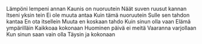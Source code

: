 Lämpöni lempeni annan
Kaunis on nuoruutein
Näät suven ruusut kannan
Itseni yksin tein
Ei ole muuta antaa
Kuin tämä nuoruutein
Sulle sen tahdon kantaa
En ota itsellein
Muuta en koskaan tahdo
Kuin sinun olla vaan
Elämä ympärilläin
Kaikkoaa kokonaan
Huominen päivä ei meitä
Vaaranna varjollaan
Kun sinun saan vain olla
Täysin ja kokonaan
